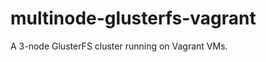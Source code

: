 multinode-glusterfs-vagrant
===========================

A 3-node GlusterFS cluster running on Vagrant VMs.
